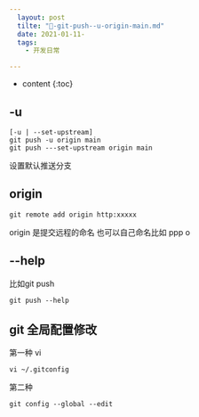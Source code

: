 ```yaml
---
  layout: post
  tilte: "🥛-git-push--u-origin-main.md"
  date: 2021-01-11-
  tags: 
    - 开发日常

---
```



* content
{:toc}


## -u
```
[-u | --set-upstream]
git push -u origin main 
git push ---set-upstream origin main
```
设置默认推送分支

## origin
```
git remote add origin http:xxxxx
```
origin 是提交远程的命名 也可以自己命名比如 ppp o

## --help
比如git push
```
git push --help
```

## git  全局配置修改
第一种 vi
```
vi ~/.gitconfig
```
第二种

```
git config --global --edit
```
